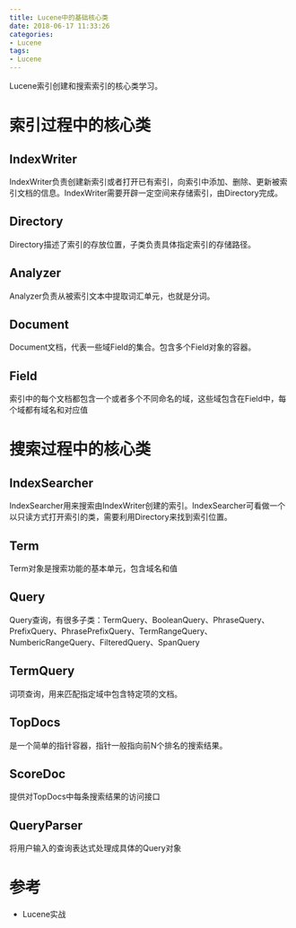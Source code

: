 ```yaml
---
title: Lucene中的基础核心类
date: 2018-06-17 11:33:26
categories: 
- Lucene
tags:
- Lucene
---
```


Lucene索引创建和搜索索引的核心类学习。

<!--more-->

# 索引过程中的核心类

## IndexWriter

IndexWriter负责创建新索引或者打开已有索引，向索引中添加、删除、更新被索引文档的信息。IndexWriter需要开辟一定空间来存储索引，由Directory完成。

## Directory

Directory描述了索引的存放位置，子类负责具体指定索引的存储路径。

## Analyzer

Analyzer负责从被索引文本中提取词汇单元，也就是分词。

## Document

Document文档，代表一些域Field的集合。包含多个Field对象的容器。

## Field

索引中的每个文档都包含一个或者多个不同命名的域，这些域包含在Field中，每个域都有域名和对应值

# 搜索过程中的核心类

## IndexSearcher

IndexSearcher用来搜索由IndexWriter创建的索引。IndexSearcher可看做一个以只读方式打开索引的类，需要利用Directory来找到索引位置。

## Term

Term对象是搜索功能的基本单元，包含域名和值

## Query

Query查询，有很多子类：TermQuery、BooleanQuery、PhraseQuery、PrefixQuery、PhrasePrefixQuery、TermRangeQuery、NumbericRangeQuery、FilteredQuery、SpanQuery

## TermQuery

词项查询，用来匹配指定域中包含特定项的文档。

## TopDocs

是一个简单的指针容器，指针一般指向前N个排名的搜索结果。

## ScoreDoc

提供对TopDocs中每条搜索结果的访问接口

## QueryParser

将用户输入的查询表达式处理成具体的Query对象

# 参考

- Lucene实战

